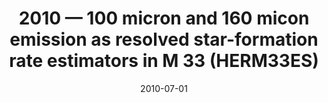 ---
title: "2010 &mdash; 100 micron and 160 micon emission as resolved star-formation rate estimators in M 33 (HERM33ES)"
collection: publications
refereed: 'yes'
permalink: \publication\2010-07-01-100-micron-and-160-micon-emission-as-resolved-star-formation-rate
date: "2010-07-01"
venue: "Astronomy and Astrophysics"
paperurl: 
link: "https://ui.adsabs.harvard.edu/abs/2010A&A...518L..70B"
citation: "Boquien, M.; Calzetti, D.; Kramer, C.; Xilouris, E. M.; Bertoldi, F.; Braine, J.; Buchbender, C.; Combes, F.; Israel, F.; Koribalski, B.; Lord, S.; Quintana-Lacaci, G.; Relaño, M.; Röllig, M.; Stacey, G.; Tabatabaei, F. S.; Tilanus, R. P. J.; van der Tak, F.; van der Werf, P.; Verley, S., Astronomy and Astrophysics, Volume 518, id.L70, 5 pp."
---